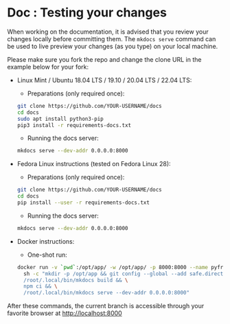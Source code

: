 # Doc : Testing your changes

When working on the documentation, it is advised that you review your changes locally before committing them. The `mkdocs serve` command can be used to live preview your changes (as you type) on your local machine.

Please make sure you fork the repo and change the clone URL in the example below for your fork:

- Linux Mint / Ubuntu 18.04 LTS / 19.10 / 20.04 LTS / 22.04 LTS:
    - Preparations (only required once):

    ```bash
    git clone https://github.com/YOUR-USERNAME/docs
    cd docs
    sudo apt install python3-pip
    pip3 install -r requirements-docs.txt
    ```

    - Running the docs server:

    ```bash
    mkdocs serve --dev-addr 0.0.0.0:8000
    ```

- Fedora Linux instructions (tested on Fedora Linux 28):
    - Preparations (only required once):

    ```bash
    git clone https://github.com/YOUR-USERNAME/docs 
    cd docs
    pip install --user -r requirements-docs.txt
    ```

    - Running the docs server:

    ```bash
    mkdocs serve --dev-addr 0.0.0.0:8000
    ```

- Docker instructions:
    - One-shot run:

    ```bash
    docker run -v `pwd`:/opt/app/ -w /opt/app/ -p 8000:8000 --name pyfreebilling-doc -it nikolaik/python-nodejs:python3.9-nodejs21 \
      sh -c "mkdir -p /opt/app && git config --global --add safe.directory /opt/app && pip install --upgrade pip && pip install --user -r requirements.txt && \
      /root/.local/bin/mkdocs build && \
      npm ci && \
      /root/.local/bin/mkdocs serve --dev-addr 0.0.0.0:8000"
    ```

After these commands, the current branch is accessible through your favorite browser at <http://localhost:8000>